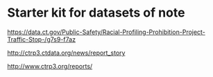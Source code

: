 # Starter kit for datasets of note


https://data.ct.gov/Public-Safety/Racial-Profiling-Prohibition-Project-Traffic-Stop-/g7s9-f7az



http://ctrp3.ctdata.org/news/report_story

http://www.ctrp3.org/reports/
